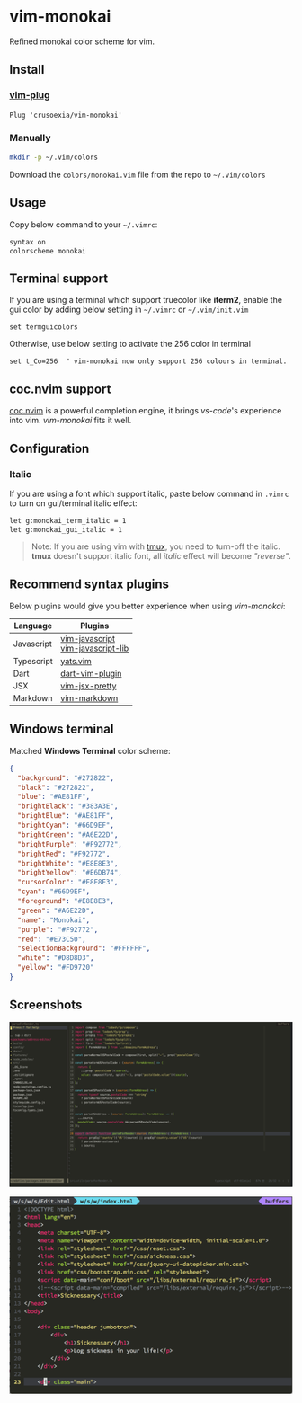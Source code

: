 vim-monokai
===========

Refined monokai color scheme for vim. 

Install
-------

### [vim-plug](https://github.com/junegunn/vim-plug)

    Plug 'crusoexia/vim-monokai'

### Manually

```bash
mkdir -p ~/.vim/colors
```
    
Download the `colors/monokai.vim` file from the repo to `~/.vim/colors`

Usage
-----

Copy below command to your `~/.vimrc`:

```VimL
syntax on
colorscheme monokai
```

Terminal support
----------------

If you are using a terminal which support truecolor like **iterm2**, enable the gui color by adding below setting in `~/.vimrc` or `~/.vim/init.vim`

```VimL
set termguicolors
```

Otherwise, use below setting to activate the 256 color in terminal

```VimL
set t_Co=256  " vim-monokai now only support 256 colours in terminal.
```

coc.nvim support
----------------

[coc.nvim](https://github.com/neoclide/coc.nvim) is a powerful completion engine, it brings *vs-code*'s experience into vim. *vim-monokai* fits it well.

Configuration
-------------

### Italic

If you are using a font which support italic, paste below command in `.vimrc` to turn on gui/terminal italic effect:

    let g:monokai_term_italic = 1
    let g:monokai_gui_italic = 1

> Note: If you are using vim with [tmux](https://github.com/tmux/tmux/wiki), you need to turn-off the italic. __tmux__ doesn't support italic font, all _italic_ effect will become _"reverse"_.

Recommend syntax plugins
------------------------

Below plugins would give you better experience when using *vim-monokai*:

| Language     | Plugins                                                                                                                               |
| ------------ | --------------------------------------                                                                                                |
| Javascript   | [vim-javascript](https://github.com/pangloss/vim-javascript)<br>[vim-javascript-lib](https://github.com/crusoexia/vim-javascript-lib) |
| Typescript   | [yats.vim](https://github.com/HerringtonDarkholme/yats.vim)                                                                           |
| Dart         | [dart-vim-plugin](https://github.com/dart-lang/dart-vim-plugin)                                                                       |
| JSX          | [vim-jsx-pretty](https://github.com/MaxMEllon/vim-jsx-pretty)                                                                         |
| Markdown     | [vim-markdown](https://github.com/tpope/vim-markdown)                                                                                 |

Windows terminal
----------------

Matched __Windows Terminal__ color scheme:

```json
{
  "background": "#272822",
  "black": "#272822",
  "blue": "#AE81FF",
  "brightBlack": "#383A3E",
  "brightBlue": "#AE81FF",
  "brightCyan": "#66D9EF",
  "brightGreen": "#A6E22D",
  "brightPurple": "#F92772",
  "brightRed": "#F92772",
  "brightWhite": "#E8E8E3",
  "brightYellow": "#E6DB74",
  "cursorColor": "#E8E8E3",
  "cyan": "#66D9EF",
  "foreground": "#E8E8E3",
  "green": "#A6E22D",
  "name": "Monokai",
  "purple": "#F92772",
  "red": "#E73C50",
  "selectionBackground": "#FFFFFF",
  "white": "#D8D8D3",
  "yellow": "#FD9720"
}
```

Screenshots
-----------

![typescript](screenshots/typescript.png)

![html](screenshots/html.png)
